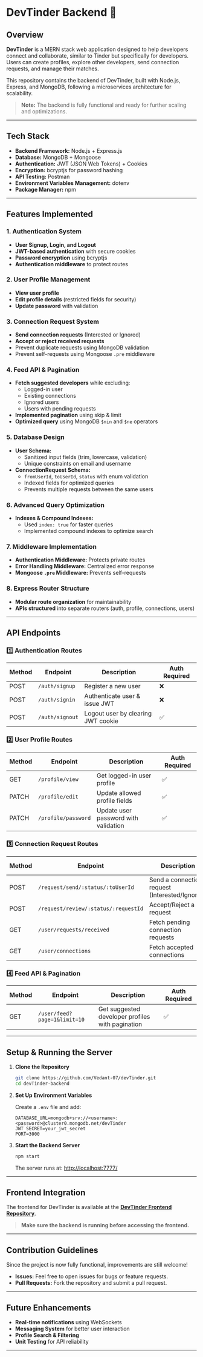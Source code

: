 # DevTinder Backend 🚀

## Overview

**DevTinder** is a MERN stack web application designed to help developers connect and collaborate, similar to Tinder but specifically for developers. Users can create profiles, explore other developers, send connection requests, and manage their matches.

This repository contains the backend of DevTinder, built with Node.js, Express, and MongoDB, following a microservices architecture for scalability.

> **Note:** The backend is fully functional and ready for further scaling and optimizations.

---

## Tech Stack

- **Backend Framework:** Node.js + Express.js
- **Database:** MongoDB + Mongoose
- **Authentication:** JWT (JSON Web Tokens) + Cookies
- **Encryption:** bcryptjs for password hashing
- **API Testing:** Postman
- **Environment Variables Management:** dotenv
- **Package Manager:** npm

---

## Features Implemented

### 1. Authentication System
- **User Signup, Login, and Logout**
- **JWT-based authentication** with secure cookies
- **Password encryption** using bcryptjs
- **Authentication middleware** to protect routes

### 2. User Profile Management
- **View user profile**
- **Edit profile details** (restricted fields for security)
- **Update password** with validation

### 3. Connection Request System
- **Send connection requests** (Interested or Ignored)
- **Accept or reject received requests**
- Prevent duplicate requests using MongoDB validation
- Prevent self-requests using Mongoose `.pre` middleware

### 4. Feed API & Pagination
- **Fetch suggested developers** while excluding:
  - Logged-in user
  - Existing connections
  - Ignored users
  - Users with pending requests
- **Implemented pagination** using skip & limit
- **Optimized query** using MongoDB `$nin` and `$ne` operators

### 5. Database Design
- **User Schema:**
  - Sanitized input fields (trim, lowercase, validation)
  - Unique constraints on email and username
- **ConnectionRequest Schema:**
  - `fromUserId`, `toUserId`, `status` with enum validation
  - Indexed fields for optimized queries
  - Prevents multiple requests between the same users

### 6. Advanced Query Optimization
- **Indexes & Compound Indexes:**
  - Used `index: true` for faster queries
  - Implemented compound indexes to optimize search

### 7. Middleware Implementation
- **Authentication Middleware:** Protects private routes
- **Error Handling Middleware:** Centralized error response
- **Mongoose `.pre` Middleware:** Prevents self-requests

### 8. Express Router Structure
- **Modular route organization** for maintainability
- **APIs structured** into separate routers (auth, profile, connections, users)

---

## API Endpoints

### 1️⃣ Authentication Routes

| Method | Endpoint         | Description                                        | Auth Required |
|--------|------------------|----------------------------------------------------|---------------|
| POST   | `/auth/signup`   | Register a new user                                | ❌            |
| POST   | `/auth/signin`    | Authenticate user & issue JWT                      | ❌            |
| POST   | `/auth/signout`   | Logout user by clearing JWT cookie                 | ✅            |

### 2️⃣ User Profile Routes

| Method | Endpoint           | Description                            | Auth Required |
|--------|--------------------|----------------------------------------|---------------|
| GET    | `/profile/view`    | Get logged-in user profile             | ✅            |
| PATCH  | `/profile/edit`    | Update allowed profile fields          | ✅            |
| PATCH  | `/profile/password`| Update user password with validation   | ✅            |

### 3️⃣ Connection Request Routes

| Method | Endpoint                                               | Description                                   | Auth Required |
|--------|--------------------------------------------------------|-----------------------------------------------|---------------|
| POST   | `/request/send/:status/:toUserId`                      | Send a connection request (Interested/Ignored)| ✅            |
| POST   | `/request/review/:status/:requestId`                   | Accept/Reject a request                       | ✅            |
| GET    | `/user/requests/received`                              | Fetch pending connection requests             | ✅            |
| GET    | `/user/connections`                                    | Fetch accepted connections                      | ✅            |

### 4️⃣ Feed API & Pagination

| Method | Endpoint                                | Description                                                         | Auth Required |
|--------|-----------------------------------------|---------------------------------------------------------------------|---------------|
| GET    | `/user/feed?page=1&limit=10`            | Get suggested developer profiles with pagination                    | ✅            |

---

## Setup & Running the Server

1. **Clone the Repository**
   ```bash
   git clone https://github.com/Vedant-07/devTinder.git
   cd devTinder-backend
   ```

2. **Set Up Environment Variables**

   Create a `.env` file and add:
   ```
   DATABASE_URL=mongodb+srv://<username>:<password>@cluster0.mongodb.net/devTinder
   JWT_SECRET=your_jwt_secret
   PORT=3000
   ```

3. **Start the Backend Server**
   ```bash
   npm start
   ```
   
   The server runs at: [http://localhost:7777/](http://localhost:7777/)

---

## Frontend Integration

The frontend for DevTinder is available at the **[DevTinder Frontend Repository](https://github.com/Vedant-07/devTinder-web)**.

> **Make sure the backend is running before accessing the frontend.**

---

## Contribution Guidelines

Since the project is now fully functional, improvements are still welcome!
- **Issues:** Feel free to open issues for bugs or feature requests.
- **Pull Requests:** Fork the repository and submit a pull request.

---

## Future Enhancements

- **Real-time notifications** using WebSockets
- **Messaging System** for better user interaction
- **Profile Search & Filtering**
- **Unit Testing** for API reliability

--- 
